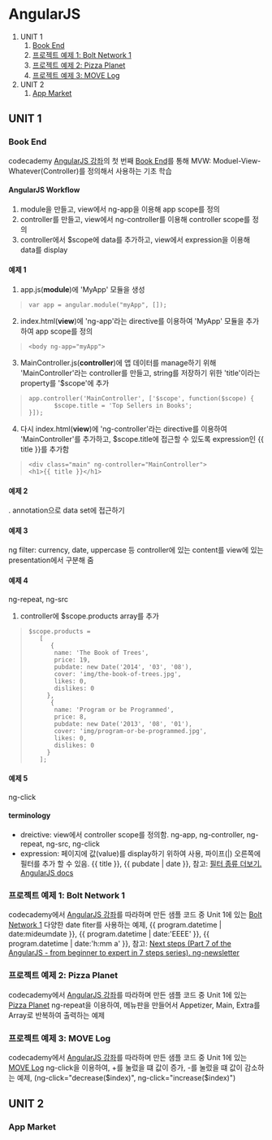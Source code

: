 # AngularJS

1. UNIT 1
    1. [Book End](https://github.com/hwani5/AngularJS#Book-End)
    1. [프로젝트 예제 1: Bolt Network 1](https://github.com/hwani5/AngularJS#프로젝트-예제-1-bolt-network-1)
    1. [프로젝트 예제 2: Pizza Planet](https://github.com/hwani5/AngularJS#프로젝트-예제-2-pizza-planet)
    1. [프로젝트 예제 3: MOVE Log](https://github.com/hwani5/AngularJS#MOVE-Log)
1. UNIT 2
    1. [App Market](https://github.com/hwani5/AngularJS#App-Market)

## UNIT 1 

### Book End
codecademy [AngularJS 강좌](http://www.codecademy.com/en/learn/learn-angularjs/)의 첫 번째 [Book End](http://www.codecademy.com/en/learn/learn-angularjs/topics/your-first-app/exercises/your-first-app-hello-angularjs-i)를 통해 MVW: Moduel-View-Whatever(Controller)를 정의해서 사용하는 기초 학습 


#### AngularJS Workflow

1. module을 만들고, view에서 ng-app을 이용해 app scope를 정의
1. controller를 만들고, view에서 ng-controller를 이용해 controller scope를 정의
1. controller에서 $scope에 data를 추가하고, view에서 expression을 이용해 data를 display  


#### 예제 1

1. app.js(**module**)에 'MyApp' 모듈을 생성
>```
>var app = angular.module("myApp", []);
>```

2. index.html(**view**)에 'ng-app'라는 directive를 이용하여 'MyApp' 모듈을 추가하여 app scope를 정의 
>```
><body ng-app="myApp">
>```

3. MainController.js(**controller**)에 앱 데이터를 manage하기 위해 'MainController'라는 controller를 만들고, string를 저장하기 위한 'title'이라는 property를 '$scope'에 추가
>```
>app.controller('MainController', ['$scope', function($scope) {
>        $scope.title = 'Top Sellers in Books';
>}]);
>```

4. 다시 index.html(**view**)에 'ng-controller'라는 directive를 이용하여 'MainController'를 추가하고, $scope.title에 접근할 수 있도록 expression인 {{ title }}를 추가함 
>```
><div class="main" ng-controller="MainController">
><h1>{{ title }}</h1>
>```


#### 예제 2
. annotation으로 data set에 접근하기


#### 예제 3
ng filter: currency, date, uppercase 등 controller에 있는 content를 view에 있는 presentation에서 구분해 줌


#### 예제 4
ng-repeat, ng-src
1. controller에 $scope.products array를 추가

>```
>$scope.products = 
>    [
>    	{
>        name: 'The Book of Trees',
>        price: 19,
>        pubdate: new Date('2014', '03', '08'),
>        cover: 'img/the-book-of-trees.jpg',
>        likes: 0,
>        dislikes: 0
>      },
>    	{
>        name: 'Program or be Programmed',
>        price: 8,
>        pubdate: new Date('2013', '08', '01'),
>        cover: 'img/program-or-be-programmed.jpg',
>        likes: 0,
>        dislikes: 0
>      }
>    ];
>```

<div ng-repeat="product in products">


#### 예제 5
ng-click


#### terminology
* dreictive: view에서 controller scope를 정의함. ng-app, ng-controller, ng-repeat, ng-src, ng-click
* expression: 페이지에 값(value)를 display하기 위하여 사용, 파이프(|) 오른쪽에 필터를 추가 할 수 있음. {{ title }}, {{ pubdate | date }}, 참고: [필터 종류 더보기. AngularJS docs](https://docs.angularjs.org/api/ng/filter)

### 프로젝트 예제 1: Bolt Network 1

codecademy에서 [AngularJS 강좌](http://www.codecademy.com/en/learn/learn-angularjs)를 따라하며 만든 샘플 코드 중 Unit 1에 있는 [Bolt Network 1](http://www.codecademy.com/en/practice/learn-angularjs/topics/your-first-app/projects/angularjs_bolt-network-1)
다양한 date fiter를 사용하는 예제, {{ program.datetime | date:mideumdate }}, {{ program.datetime | date:'EEEE' }}, {{ program.datetime | date:'h:mm a' }}, 참고: [Next steps (Part 7 of the AngularJS - from beginner to expert in 7 steps series). ng-newsletter](http://www.ng-newsletter.com/posts/beginner2expert-config.html)

### 프로젝트 예제 2: Pizza Planet

codecademy에서 [AngularJS 강좌](http://www.codecademy.com/en/learn/learn-angularjs)를 따라하며 만든 샘플 코드 중 Unit 1에 있는 [Pizza Planet](http://www.codecademy.com/en/practice/learn-angularjs/topics/your-first-app/projects/angularjs_pizza-planet)
ng-repeat을 이용하여, 메뉴판을 만들어서 Appetizer, Main, Extra를 Array로 반복하여 출력하는 예제 

### 프로젝트 예제 3: MOVE Log
codecademy에서 [AngularJS 강좌](http://www.codecademy.com/en/learn/learn-angularjs)를 따라하며 만든 샘플 코드 중 Unit 1에 있는 [MOVE Log](http://www.codecademy.com/en/practice/learn-angularjs/topics/your-first-app/projects/angularjs_move-log)
ng-click을 이용하여, +를 눌렀을 떄 값이 증가, -를 눌렀을 떄 값이 감소하는 예제, (ng-click="decrease($index)", ng-click="increase($index)")

## UNIT 2

### App Market